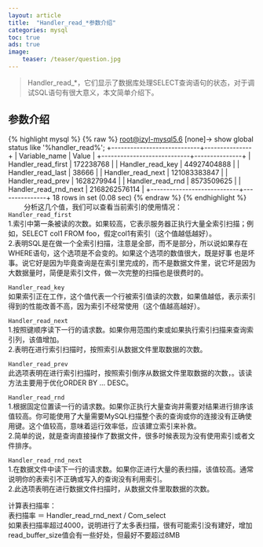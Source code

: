 ```yaml
---
layout: article
title:  "Handler_read_*参数介绍"
categories: mysql
toc: true
ads: true
image:
    teaser: /teaser/question.jpg
---  
```


> Handler_read_*，它们显示了数据库处理SELECT查询语句的状态，对于调试SQL语句有很大意义，本文简单介绍下。

## 参数介绍

{% highlight mysql %}
{% raw %}
root@izyl-mysql5.6 [none]-> show global status  like '%handler_read%';
+----------------------------+---------------+
| Variable_name              | Value         |
+----------------------------+---------------+
| Handler_read_first         | 172238768     |
| Handler_read_key           | 44927404888   |
| Handler_read_last          | 38666         |
| Handler_read_next          | 121083383847  |
| Handler_read_prev          | 1628279944    |
| Handler_read_rnd           | 8573509625    |
| Handler_read_rnd_next      | 2168262576114 |
+----------------------------+---------------+
18 rows in set (0.08 sec)
{% endraw %}
{% endhighlight %}
　　
分析这几个值，我们可以查看当前索引的使用情况：      
`Handler_read_first`    
1.索引中第一条被读的次数。如果较高，它表示服务器正执行大量全索引扫描；例如，SELECT col1 FROM foo，假定col1有索引（这个值越低越好）。      
2.表明SQL是在做一个全索引扫描，注意是全部，而不是部分，所以说如果存在WHERE语句，这个选项是不会变的。如果这个选项的数值很大，既是好事   也是坏事。说它好是因为毕竟查询是在索引里完成的，而不是数据文件里，说它坏是因为大数据量时，简便是索引文件，做一次完整的扫描也是很费时的。  

`Handler_read_key`    
如果索引正在工作，这个值代表一个行被索引值读的次数，如果值越低，表示索引得到的性能改善不高，因为索引不经常使用（这个值越高越好）。    


`Handler_read_next`    
1.按照键顺序读下一行的请求数。如果你用范围约束或如果执行索引扫描来查询索引列，该值增加。     
2.表明在进行索引扫描时，按照索引从数据文件里取数据的次数。   

`Handler_read_prev`    
此选项表明在进行索引扫描时，按照索引倒序从数据文件里取数据的次数，。该读方法主要用于优化ORDER BY ... DESC。    

`Handler_read_rnd`    
1.根据固定位置读一行的请求数。如果你正执行大量查询并需要对结果进行排序该值较高。你可能使用了大量需要MySQL扫描整个表的查询或你的连接没有正确使用键。这个值较高，意味着运行效率低，应该建立索引来补救。    
2.简单的说，就是查询直接操作了数据文件，很多时候表现为没有使用索引或者文件排序。    
  
`Handler_read_rnd_next`    
1.在数据文件中读下一行的请求数。如果你正进行大量的表扫描，该值较高。通常说明你的表索引不正确或写入的查询没有利用索引。    
2.此选项表明在进行数据文件扫描时，从数据文件里取数据的次数。    
  
计算表扫描率：       
表扫描率 ＝ Handler_read_rnd_next / Com_select       
如果表扫描率超过4000，说明进行了太多表扫描，很有可能索引没有建好，增加read_buffer_size值会有一些好处，但最好不要超过8MB     

 
 

